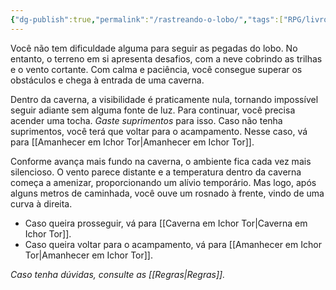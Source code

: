 ```yaml
---
{"dg-publish":true,"permalink":"/rastreando-o-lobo/","tags":["RPG/livro-jogo/Aasthar/story-points"],"created":"2024-12-18T16:22:09.182-05:00","updated":"2025-01-08T16:14:25.594-05:00"}
---
```



Você não tem dificuldade alguma para seguir as pegadas do lobo. No entanto, o terreno em si apresenta desafios, com a neve cobrindo as trilhas e o vento cortante. Com calma e paciência, você consegue superar os obstáculos e chega à entrada de uma caverna.

Dentro da caverna, a visibilidade é praticamente nula, tornando impossível seguir adiante sem alguma fonte de luz. Para continuar, você precisa acender uma tocha. *Gaste suprimentos* para isso. Caso não tenha suprimentos, você terá que voltar para o acampamento. Nesse caso, vá para [[Amanhecer em Ichor Tor\|Amanhecer em Ichor Tor]].

Conforme avança mais fundo na caverna, o ambiente fica cada vez mais silencioso. O vento parece distante e a temperatura dentro da caverna começa a amenizar, proporcionando um alívio temporário. Mas logo, após alguns metros de caminhada, você ouve um rosnado à frente, vindo de uma curva à direita.

- Caso queira prosseguir, vá para [[Caverna em Ichor Tor\|Caverna em Ichor Tor]].
- Caso queira voltar para o acampamento, vá para [[Amanhecer em Ichor Tor\|Amanhecer em Ichor Tor]].

*Caso tenha dúvidas, consulte as [[Regras\|Regras]].*

